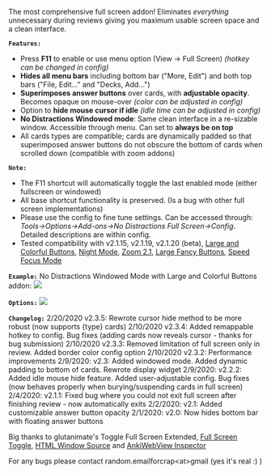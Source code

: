The most comprehensive full screen addon! Eliminates <i>everything</i> unnecessary during reviews giving you maximum usable screen space and a clean interface.

<b><code>Features:</code></b>
- Press <b>F11</b> to enable or use menu option (View -&gt; Full Screen) <i>(hotkey can be changed in config)</i>
- <b>Hides all menu bars</b> including bottom bar ("More, Edit") and both top bars ("File, Edit..." and "Decks, Add...")
- <b>Superimposes answer buttons</b> over cards, with <b>adjustable opacity</b>. Becomes opaque on mouse-over <i>(color can be adjusted in config)</i>
- Option to <b>hide mouse cursor if idle</b> <i>(idle time can be adjusted in config)</i>
- <b>No Distractions Windowed mode</b>: Same clean interface in a re-sizable window. Accessible through menu. Can set to <b>always be on top</b>
- All cards types are compatible; cards are dynamically padded so that superimposed answer buttons do not obscure the bottom of cards when scrolled down (compatible with zoom addons)

<b><code>Note:</code></b>
- The F11 shortcut will automatically toggle the last enabled mode (either fullscreen or windowed)
- All base shortcut functionality is preserved. (Is a bug with other full screen implementations)
- Please use the config to fine tune settings. Can be accessed through: <i>Tools-&gt;Options-&gt;Add-ons-&gt;No Distractions Full Screen-&gt;Config</i>. Detailed descriptions are within config.
- Tested compatibility with v2.1.15, v2.1.19, v2.1.20 (beta), <a href="https://ankiweb.net/shared/info/1829090218" rel="nofollow">Large and Colorful Buttons</a>, <a href="https://ankiweb.net/shared/info/1496166067" rel="nofollow">Night Mode</a>, <a href="https://ankiweb.net/shared/info/1846592880" rel="nofollow">Zoom 2.1</a>, <a href="https://ankiweb.net/shared/info/1042429613" rel="nofollow">Large Fancy Buttons</a>, <a href="https://ankiweb.net/shared/info/1046608507" rel="nofollow">Speed Focus Mode</a>

<b><code>Example:</code></b>
No Distractions Windowed Mode with Large and Colorful Buttons addon:
<img src="https://i.ibb.co/rxXdTPr/anki-t-P0x-V6iu1-Y.png">

<b><code>Options:</code></b>
<img src="https://i.ibb.co/YhBz6RZ/anki-Xf-TR45sw4t.png">

<b><code>Changelog:</code></b>
2/20/2020 v2.3.5: Rewrote cursor hide method to be more robust (now supports {type} cards)
2/10/2020 v2.3.4: Added remappable hotkey to config. Bug fixes (adding cards now reveals cursor - thanks for bug submission)
2/10/2020 v2.3.3: Removed limitation of full screen only in review. Added border color config option
2/10/2020 v2.3.2: Performance improvements
2/9/2020: v2.3: Added windowed mode. Added dynamic padding to bottom of cards. Rewrote display widget
2/9/2020: v2.2.2: Added idle mouse hide feature. Added user-adjustable config. Bug fixes (now behaves properly when burying/suspending cards in full screen)
2/4/2020: v2.1.1: Fixed bug where you could not exit full screen after finishing review - now automatically exits
2/2/2020: v2.1: Added customizable answer button opacity
2/1/2020: v2.0: Now hides bottom bar with floating answer buttons

Big thanks to glutanimate's Toggle Full Screen Extended, <a href="https://ankiweb.net/shared/info/1612375712" rel="nofollow">Full Screen Toggle</a>, <a href="https://ankiweb.net/shared/info/1214415810" rel="nofollow">HTML Window Source</a> and <a href="https://ankiweb.net/shared/info/31746032" rel="nofollow">AnkiWebView Inspector</a>

For any bugs please contact random.emailforcrap&lt;at&gt;gmail (yes it's real :) )